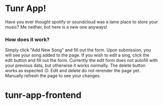 # Tunr App!

Have you ever thought spotify or soundcloud was a lame place to store your music? Me neither, but here is a new one anyways!

### How does it work?

Simply click "Add New Song" and fill out the form. Upon submission, you will see your song added to the page. If you wish to edit a sing, click the edit button and fill out the form. Currently the edit form does not autofill with your previous data, but otherwise it works normally. The delete button works as expected :D. Edit and delete do not rerender the page yet. Manually refresh the page to see your changes.
# tunr-app-frontend
